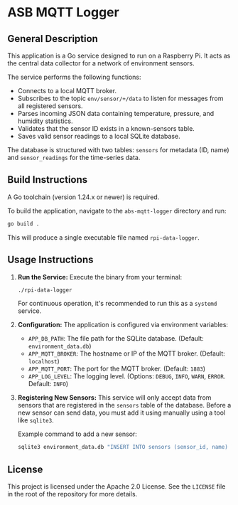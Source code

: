 # ASB MQTT Logger

## General Description

This application is a Go service designed to run on a Raspberry Pi.
It acts as the central data collector for a network of environment sensors.

The service performs the following functions:

- Connects to a local MQTT broker.
- Subscribes to the topic `env/sensor/+/data` to listen for messages from all registered sensors.
- Parses incoming JSON data containing temperature, pressure, and humidity statistics.
- Validates that the sensor ID exists in a known-sensors table.
- Saves valid sensor readings to a local SQLite database.

The database is structured with two tables: `sensors` for metadata (ID, name) and `sensor_readings` for the time-series data.

## Build Instructions

A Go toolchain (version 1.24.x or newer) is required.

To build the application, navigate to the `abs-mqtt-logger` directory and run:

```bash
go build .
```

This will produce a single executable file named `rpi-data-logger`.

## Usage Instructions

1. **Run the Service:**
   Execute the binary from your terminal:

   ```bash
   ./rpi-data-logger
   ```

   For continuous operation, it's recommended to run this as a `systemd` service.

1. **Configuration:**
   The application is configured via environment variables:

   - `APP_DB_PATH`: The file path for the SQLite database. (Default: `environment_data.db`)
   - `APP_MQTT_BROKER`: The hostname or IP of the MQTT broker. (Default: `localhost`)
   - `APP_MQTT_PORT`: The port for the MQTT broker. (Default: `1883`)
   - `APP_LOG_LEVEL`: The logging level. (Options: `DEBUG`, `INFO`, `WARN`, `ERROR`. Default: `INFO`)

1. **Registering New Sensors:**
   This service will only accept data from sensors that are registered in the `sensors` table of the database.
   Before a new sensor can send data, you must add it using manually using a tool like `sqlite3`.

   Example command to add a new sensor:

   ```bash
   sqlite3 environment_data.db "INSERT INTO sensors (sensor_id, name) VALUES ('sensor-001', 'Living Room Sensor');"
   ```

## License

This project is licensed under the Apache 2.0 License. See the `LICENSE` file in the root of the repository for more details.
